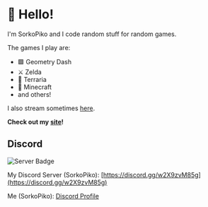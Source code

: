 # 👋 Hello!
I'm SorkoPiko and I code random stuff for random games.

The games I play are:
- 🟩 Geometry Dash
- ⚔ Zelda
- 🌲 Terraria
- 👾 Minecraft
- and others!

I also stream sometimes [here](https://twitch.tv/sorkopiko).

**Check out my [site](https://sorkopiko.com)!**

## Discord
![Server Badge](https://img.shields.io/discord/1109614971266011238?label=SorkoPiko)

My Discord Server (SorkoPiko): [https://discord.gg/w2X9zvM85g](https://discord.gg/w2X9zvM85g)

Me (SorkoPiko): [Discord Profile](https://discord.com/users/609544328737456149)
